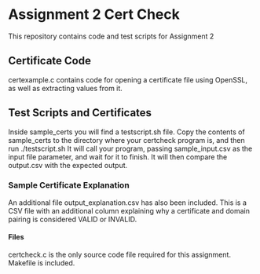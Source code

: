# Assignment 2 Cert Check
This repository contains code and test scripts for Assignment 2

## Certificate Code
certexample.c contains code for opening a certificate file using OpenSSL, as well as extracting values from it.

## Test Scripts and Certificates
Inside sample\_certs you will find a testscript.sh file. Copy the contents of sample\_certs to the directory where your certcheck program is, and then run ./testscript.sh It will call your program, passing sample_input.csv as the input file parameter, and wait for it to finish. It will then compare the output.csv with the expected output.

### Sample Certificate Explanation
An additional file output\_explanation.csv has also been included. This is a CSV file with an additional column explaining why a certificate and domain pairing is considered VALID or INVALID.

#### Files
certcheck.c is the only source code file required for this assignment. Makefile is included.
